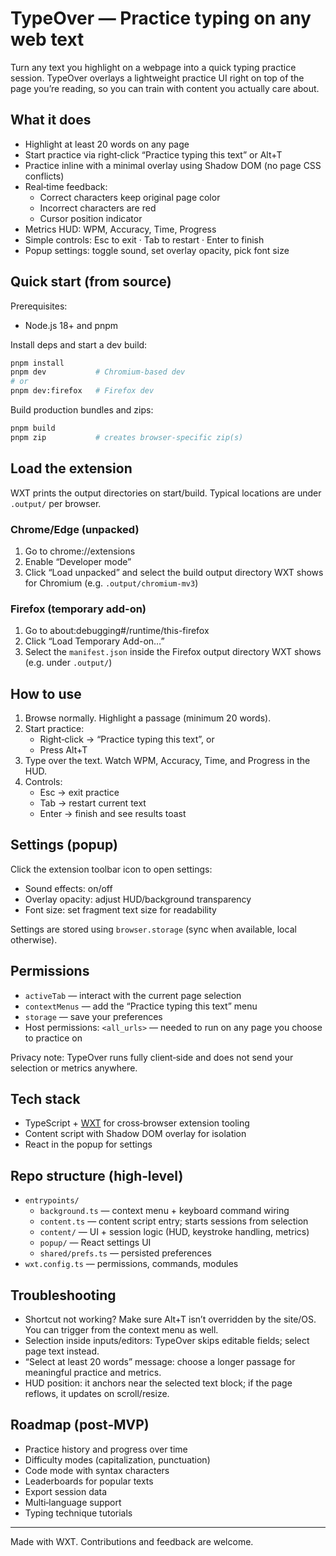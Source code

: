 # TypeOver — Practice typing on any web text

Turn any text you highlight on a webpage into a quick typing practice session. TypeOver overlays a lightweight practice UI right on top of the page you’re reading, so you can train with content you actually care about.

## What it does

- Highlight at least 20 words on any page
- Start practice via right‑click “Practice typing this text” or Alt+T
- Practice inline with a minimal overlay using Shadow DOM (no page CSS conflicts)
- Real‑time feedback:
  - Correct characters keep original page color
  - Incorrect characters are red
  - Cursor position indicator
- Metrics HUD: WPM, Accuracy, Time, Progress
- Simple controls: Esc to exit · Tab to restart · Enter to finish
- Popup settings: toggle sound, set overlay opacity, pick font size

## Quick start (from source)

Prerequisites:

- Node.js 18+ and pnpm

Install deps and start a dev build:

```sh
pnpm install
pnpm dev           # Chromium-based dev
# or
pnpm dev:firefox   # Firefox dev
```

Build production bundles and zips:

```sh
pnpm build
pnpm zip           # creates browser-specific zip(s)
```

## Load the extension

WXT prints the output directories on start/build. Typical locations are under `.output/` per browser.

### Chrome/Edge (unpacked)

1. Go to chrome://extensions
2. Enable “Developer mode”
3. Click “Load unpacked” and select the build output directory WXT shows for Chromium (e.g. `.output/chromium-mv3`)

### Firefox (temporary add-on)

1. Go to about:debugging#/runtime/this-firefox
2. Click “Load Temporary Add-on…”
3. Select the `manifest.json` inside the Firefox output directory WXT shows (e.g. under `.output/`)

## How to use

1. Browse normally. Highlight a passage (minimum 20 words).
2. Start practice:
   - Right‑click → “Practice typing this text”, or
   - Press Alt+T
3. Type over the text. Watch WPM, Accuracy, Time, and Progress in the HUD.
4. Controls:
   - Esc → exit practice
   - Tab → restart current text
   - Enter → finish and see results toast

## Settings (popup)

Click the extension toolbar icon to open settings:

- Sound effects: on/off
- Overlay opacity: adjust HUD/background transparency
- Font size: set fragment text size for readability

Settings are stored using `browser.storage` (sync when available, local otherwise).

## Permissions

- `activeTab` — interact with the current page selection
- `contextMenus` — add the “Practice typing this text” menu
- `storage` — save your preferences
- Host permissions: `<all_urls>` — needed to run on any page you choose to practice on

Privacy note: TypeOver runs fully client‑side and does not send your selection or metrics anywhere.

## Tech stack

- TypeScript + [WXT](https://wxt.dev) for cross‑browser extension tooling
- Content script with Shadow DOM overlay for isolation
- React in the popup for settings

## Repo structure (high‑level)

- `entrypoints/`
  - `background.ts` — context menu + keyboard command wiring
  - `content.ts` — content script entry; starts sessions from selection
  - `content/` — UI + session logic (HUD, keystroke handling, metrics)
  - `popup/` — React settings UI
  - `shared/prefs.ts` — persisted preferences
- `wxt.config.ts` — permissions, commands, modules

## Troubleshooting

- Shortcut not working? Make sure Alt+T isn’t overridden by the site/OS. You can trigger from the context menu as well.
- Selection inside inputs/editors: TypeOver skips editable fields; select page text instead.
- “Select at least 20 words” message: choose a longer passage for meaningful practice and metrics.
- HUD position: it anchors near the selected text block; if the page reflows, it updates on scroll/resize.

## Roadmap (post‑MVP)

- Practice history and progress over time
- Difficulty modes (capitalization, punctuation)
- Code mode with syntax characters
- Leaderboards for popular texts
- Export session data
- Multi‑language support
- Typing technique tutorials

---

Made with WXT. Contributions and feedback are welcome.
